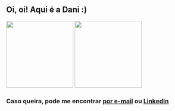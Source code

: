 <h2>Oi, oi! Aqui é a Dani :)</h2>


<div>
  <img height="180em" src="https://github-readme-stats.vercel.app/api?username=DanieleKaroline&show_icons=true&theme=tokyonight&include_all_commits=true&count_private=true"/>
  <img height="180em" src="https://github-readme-stats.vercel.app/api/top-langs/?username=DanieleKaroline&layout=compact&langs_count=7&theme=tokyonight"/>
</div>

<h3>Caso queira, pode me encontrar 
<a href="mailto:carvalho.danielekr@gmail.com" target="_blanc">por e-mail</a> ou
<a href="https://www.linkedin.com/in/daniele-karoline-carvalho-rosa-8a89a61b0/" target="_blanc"> LinkedIn</a></h3>
<br><br><br>
